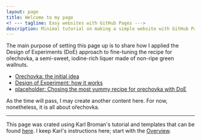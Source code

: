 ```yaml
---
layout: page
title: Welcome to my page
<! --- tagline: Easy websites with GitHub Pages --->
description: Minimal tutorial on making a simple website with GitHub Pages
---
```



The main purpose of setting this page up is to share how I applied the Design of Experiments (DoE) approach to fine-tuning the recipe for ořechovka, a semi-sweet, iodine-rich liquer made of non-ripe green wallnuts. 

- [Orechovka: the initial idea](pages/orechovka1.html)
- [Design of Experiment: how it works](pages/orechovka2.html)
- [placeholder: Chosing the most yummy recipe for orechovka with DoE](pages/orechovka3.html)

As the time will pass, I may create another content here. For now, nonetheless, it is all about ořechovka.

---

This page was crated using Karl Broman's tutorial and templates that can be found [here](https://github.com/kbroman/simple_site). I keep Karl's instructions here; start with the [Overview](pages/overview.html).
